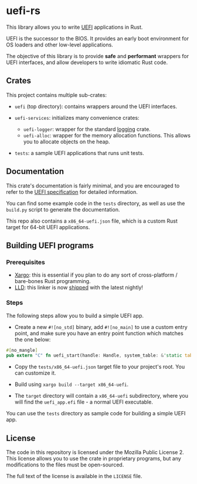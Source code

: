 # uefi-rs

This library allows you to write [UEFI][uefi] applications in Rust.

UEFI is the successor to the BIOS. It provides an early boot environment for OS loaders
and other low-level applications.

The objective of this library is to provide **safe** and **performant** wrappers for UEFI
interfaces, and allow developers to write idiomatic Rust code.

[uefi]: https://en.wikipedia.org/wiki/Unified_Extensible_Firmware_Interface

## Crates

This project contains multiple sub-crates:

- `uefi` (top directory): contains wrappers around the UEFI interfaces.

- `uefi-services`: initializes many convenience crates:
  - `uefi-logger`: wrapper for the standard [logging](https://github.com/rust-lang-nursery/log) crate.
  - `uefi-alloc`: wrapper for the memory allocation functions. This allows you to allocate objects on the heap.

- `tests`: a sample UEFI applications that runs unit tests.

## Documentation

This crate's documentation is fairly minimal, and you are encouraged to refer to
the [UEFI specification][spec] for detailed information.

You can find some example code in the `tests` directory,
as well as use the `build.py` script to generate the documentation.

This repo also contains a `x86_64-uefi.json` file, which is
a custom Rust target for 64-bit UEFI applications.

[spec]: http://www.uefi.org/specifications

## Building UEFI programs

### Prerequisites

- [Xargo](https://github.com/japaric/xargo): this is essential if you plan to do any sort of cross-platform / bare-bones Rust programming.
- [LLD](https://lld.llvm.org/): this linker is now [shipped](https://github.com/rust-lang/rust/pull/48125) with the latest nightly!

### Steps

The following steps allow you to build a simple UEFI app.

- Create a new `#![no_std]` binary, add `#![no_main]` to use a custom entry point,
  and make sure you have an entry point function which matches the one below:

```rust
#[no_mangle]
pub extern "C" fn uefi_start(handle: Handle, system_table: &'static table::SystemTable) -> Status;
```

- Copy the `tests/x86_64-uefi.json` target file to your project's root.
  You can customize it.

- Build using `xargo build --target x86_64-uefi`.

- The `target` directory will contain a `x86_64-uefi` subdirectory,
  where you will find the `uefi_app.efi` file - a normal UEFI executable.

You can use the `tests` directory as sample code for building a simple UEFI app.

## License

The code in this repository is licensed under the Mozilla Public License 2. This license allows you to use the crate in proprietary programs, but any modifications to the files must be open-sourced.

The full text of the license is available in the `LICENSE` file.
